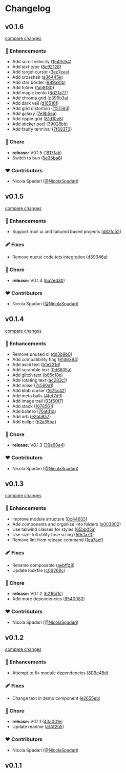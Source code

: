 # Changelog


## v0.1.6

[compare changes](https://github.com/NicolaSpadari/nuxt-bits/compare/v0.1.5...v0.1.6)

### 🚀 Enhancements

- Add scroll velocity ([1543d54](https://github.com/NicolaSpadari/nuxt-bits/commit/1543d54))
- Add text type ([8c92128](https://github.com/NicolaSpadari/nuxt-bits/commit/8c92128))
- Add target cursor ([3ee7eee](https://github.com/NicolaSpadari/nuxt-bits/commit/3ee7eee))
- Add crosshair ([a36445e](https://github.com/NicolaSpadari/nuxt-bits/commit/a36445e))
- Add star border ([889a81b](https://github.com/NicolaSpadari/nuxt-bits/commit/889a81b))
- Add folder ([fab6180](https://github.com/NicolaSpadari/nuxt-bits/commit/fab6180))
- Add magic bento ([6d21a77](https://github.com/NicolaSpadari/nuxt-bits/commit/6d21a77))
- Add chroma grid ([c399b3a](https://github.com/NicolaSpadari/nuxt-bits/commit/c399b3a))
- Add dark veil ([d16516f](https://github.com/NicolaSpadari/nuxt-bits/commit/d16516f))
- Add grid distortion ([1f51583](https://github.com/NicolaSpadari/nuxt-bits/commit/1f51583))
- Add galaxy ([7e9b5ea](https://github.com/NicolaSpadari/nuxt-bits/commit/7e9b5ea))
- Add ripple grid ([81d10e8](https://github.com/NicolaSpadari/nuxt-bits/commit/81d10e8))
- Add sticker peel ([39028bb](https://github.com/NicolaSpadari/nuxt-bits/commit/39028bb))
- Add faulty terminal ([7f68372](https://github.com/NicolaSpadari/nuxt-bits/commit/7f68372))

### 🏡 Chore

- **release:** V0.1.5 ([18171ab](https://github.com/NicolaSpadari/nuxt-bits/commit/18171ab))
- Switch to bun ([5e35ba6](https://github.com/NicolaSpadari/nuxt-bits/commit/5e35ba6))

### ❤️ Contributors

- Nicola Spadari ([@NicolaSpadari](https://github.com/NicolaSpadari))

## v0.1.5

[compare changes](https://github.com/NicolaSpadari/nuxt-bits/compare/v0.1.4...v0.1.5)

### 🚀 Enhancements

- Support nuxt ui and tailwind based projects ([d82fc52](https://github.com/NicolaSpadari/nuxt-bits/commit/d82fc52))

### 🩹 Fixes

- Remove nuxtui code tets integration ([d39346a](https://github.com/NicolaSpadari/nuxt-bits/commit/d39346a))

### 🏡 Chore

- **release:** V0.1.4 ([ba2ed30](https://github.com/NicolaSpadari/nuxt-bits/commit/ba2ed30))

### ❤️ Contributors

- Nicola Spadari ([@NicolaSpadari](https://github.com/NicolaSpadari))

## v0.1.4

[compare changes](https://github.com/NicolaSpadari/nuxt-bits/compare/v0.1.3...v0.1.4)

### 🚀 Enhancements

- Remove unused ci ([dd0b9b0](https://github.com/NicolaSpadari/nuxt-bits/commit/dd0b9b0))
- Add compatibility flag ([8146394](https://github.com/NicolaSpadari/nuxt-bits/commit/8146394))
- Add ascii text ([b1e221d](https://github.com/NicolaSpadari/nuxt-bits/commit/b1e221d))
- Add scramble text ([0d6805a](https://github.com/NicolaSpadari/nuxt-bits/commit/0d6805a))
- Add glitch text ([b85cf8e](https://github.com/NicolaSpadari/nuxt-bits/commit/b85cf8e))
- Add rotating text ([ac283c1](https://github.com/NicolaSpadari/nuxt-bits/commit/ac283c1))
- Add noise ([7c560a1](https://github.com/NicolaSpadari/nuxt-bits/commit/7c560a1))
- Add blob cursor ([f675c42](https://github.com/NicolaSpadari/nuxt-bits/commit/f675c42))
- Add meta balls ([4fef7d9](https://github.com/NicolaSpadari/nuxt-bits/commit/4fef7d9))
- Add image trail ([03f60f7](https://github.com/NicolaSpadari/nuxt-bits/commit/03f60f7))
- Add stack ([1678561](https://github.com/NicolaSpadari/nuxt-bits/commit/1678561))
- Add balatro ([70afd1d](https://github.com/NicolaSpadari/nuxt-bits/commit/70afd1d))
- Add orb ([e2bb857](https://github.com/NicolaSpadari/nuxt-bits/commit/e2bb857))
- Add ballpit ([b2a35ba](https://github.com/NicolaSpadari/nuxt-bits/commit/b2a35ba))

### 🏡 Chore

- **release:** V0.1.3 ([39a60e4](https://github.com/NicolaSpadari/nuxt-bits/commit/39a60e4))

### ❤️ Contributors

- Nicola Spadari ([@NicolaSpadari](https://github.com/NicolaSpadari))

## v0.1.3

[compare changes](https://github.com/NicolaSpadari/nuxt-bits/compare/v0.1.2...v0.1.3)

### 🚀 Enhancements

- Improve module structure ([0c44603](https://github.com/NicolaSpadari/nuxt-bits/commit/0c44603))
- Add components and organize into folders ([a002802](https://github.com/NicolaSpadari/nuxt-bits/commit/a002802))
- Use tailwind classes for styles ([65bb05a](https://github.com/NicolaSpadari/nuxt-bits/commit/65bb05a))
- Use size-full utility fose sizing ([59c1a73](https://github.com/NicolaSpadari/nuxt-bits/commit/59c1a73))
- Remove lint from release command ([1ea7aef](https://github.com/NicolaSpadari/nuxt-bits/commit/1ea7aef))

### 🩹 Fixes

- Rename composable ([aebffd8](https://github.com/NicolaSpadari/nuxt-bits/commit/aebffd8))
- Update lockfile ([c06269c](https://github.com/NicolaSpadari/nuxt-bits/commit/c06269c))

### 🏡 Chore

- **release:** V0.1.2 ([b216d1c](https://github.com/NicolaSpadari/nuxt-bits/commit/b216d1c))
- Add more dependencies ([8540083](https://github.com/NicolaSpadari/nuxt-bits/commit/8540083))

### ❤️ Contributors

- Nicola Spadari ([@NicolaSpadari](https://github.com/NicolaSpadari))

## v0.1.2

[compare changes](https://github.com/NicolaSpadari/nuxt-bits/compare/v0.1.1...v0.1.2)

### 🚀 Enhancements

- Attempt to fix module dependencies ([809e48d](https://github.com/NicolaSpadari/nuxt-bits/commit/809e48d))

### 🩹 Fixes

- Change text in demo component ([e2655eb](https://github.com/NicolaSpadari/nuxt-bits/commit/e2655eb))

### 🏡 Chore

- **release:** V0.1.1 ([43a001e](https://github.com/NicolaSpadari/nuxt-bits/commit/43a001e))
- Update readme ([a14f2b5](https://github.com/NicolaSpadari/nuxt-bits/commit/a14f2b5))

### ❤️ Contributors

- Nicola Spadari ([@NicolaSpadari](https://github.com/NicolaSpadari))

## v0.1.1


